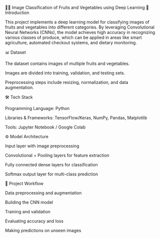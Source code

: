 🍎🥦 Image Classification of Fruits and Vegetables using Deep Learning
📌 Introduction

This project implements a deep learning model for classifying images of fruits and vegetables into different categories. By leveraging Convolutional Neural Networks (CNNs), the model achieves high accuracy in recognizing various classes of produce, which can be applied in areas like smart agriculture, automated checkout systems, and dietary monitoring.

📊 Dataset

The dataset contains images of multiple fruits and vegetables.

Images are divided into training, validation, and testing sets.

Preprocessing steps include resizing, normalization, and data augmentation.

🛠️ Tech Stack

Programming Language: Python

Libraries & Frameworks: TensorFlow/Keras, NumPy, Pandas, Matplotlib

Tools: Jupyter Notebook / Google Colab

⚙️ Model Architecture

Input layer with image preprocessing

Convolutional + Pooling layers for feature extraction

Fully connected dense layers for classification

Softmax output layer for multi-class prediction

🚀 Project Workflow

Data preprocessing and augmentation

Building the CNN model

Training and validation

Evaluating accuracy and loss

Making predictions on unseen images
